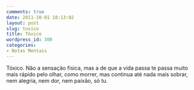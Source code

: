 ```yaml
---
comments: true
date: 2011-10-01 18:13:02
layout: post
slug: toxico
title: Tóxico
wordpress_id: 300
categories:
- Notas Mentais
---
```


Tóxico. Não a sensação fisica, mas a de que a vida passa te passa muito mais rápido pelo olhar, como morrer, mas continua até nada mais sobrar, nem alegria, nem dor, nem paixão, só tu.
